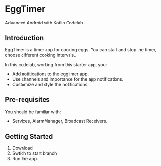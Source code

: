EggTimer
============================================================================

Advanced Android with Kotlin Codelab 

Introduction
------------

EggTimer is a timer app for cooking eggs.
You can start and stop the timer, choose different cooking intervals.. 

In this codelab, working from this starter app, you:

* Add notitications to the eggtimer app.
* Use channels and importance for the app notifications. 
* Customize and style the notifications.


Pre-requisites
--------------

You should be familiar with:

* Services, AlarmManager, Broadcast Receivers.


Getting Started
---------------

1. Download
2. Swtich to start branch
3. Run the app.


